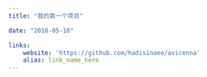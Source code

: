 ```yaml
---
title: "我的第一个项目"

date: "2018-05-18"

links:
    website: 'https://github.com/hadisinaee/avicenna'
    alias: link_name_here
---
```


